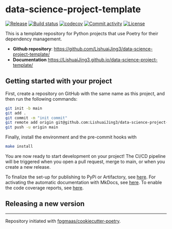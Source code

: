 # data-science-project-template

[![Release](https://img.shields.io/github/v/release/LishuaiJing3/data-science-project-template)](https://img.shields.io/github/v/release/LishuaiJing3/data-science-project-template)
[![Build status](https://img.shields.io/github/actions/workflow/status/LishuaiJing3/data-science-project-template/main.yml?branch=main)](https://github.com/LishuaiJing3/data-science-project-template/actions/workflows/main.yml?query=branch%3Amain)
[![codecov](https://codecov.io/gh/LishuaiJing3/data-science-project-template/branch/main/graph/badge.svg)](https://codecov.io/gh/LishuaiJing3/data-science-project-template)
[![Commit activity](https://img.shields.io/github/commit-activity/m/LishuaiJing3/data-science-project-template)](https://img.shields.io/github/commit-activity/m/LishuaiJing3/data-science-project-template)
[![License](https://img.shields.io/github/license/LishuaiJing3/data-science-project-template)](https://img.shields.io/github/license/LishuaiJing3/data-science-project-template)

This is a template repository for Python projects that use Poetry for their dependency management.

- **Github repository**: <https://github.com/LishuaiJing3/data-science-project-template/>
- **Documentation** <https://LishuaiJing3.github.io/data-science-project-template/>

## Getting started with your project

First, create a repository on GitHub with the same name as this project, and then run the following commands:

``` bash
git init -b main
git add .
git commit -m "init commit"
git remote add origin git@github.com:LishuaiJing3/data-science-project-template.git
git push -u origin main
```

Finally, install the environment and the pre-commit hooks with 

```bash
make install
```

You are now ready to start development on your project! The CI/CD
pipeline will be triggered when you open a pull request, merge to main,
or when you create a new release.

To finalize the set-up for publishing to PyPi or Artifactory, see
[here](https://fpgmaas.github.io/cookiecutter-poetry/features/publishing/#set-up-for-pypi).
For activating the automatic documentation with MkDocs, see
[here](https://fpgmaas.github.io/cookiecutter-poetry/features/mkdocs/#enabling-the-documentation-on-github).
To enable the code coverage reports, see [here](https://fpgmaas.github.io/cookiecutter-poetry/features/codecov/).

## Releasing a new version



---

Repository initiated with [fpgmaas/cookiecutter-poetry](https://github.com/fpgmaas/cookiecutter-poetry).